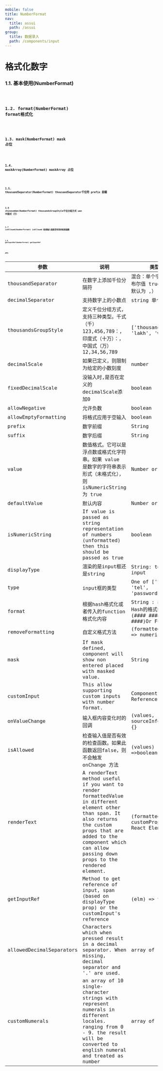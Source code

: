 ```yaml
---
mobile: false
title: NumberFormat
nav:
  title: assui
  path: /assui
group:
  title: 数据录入
  path: /components/input
---
```


# 格式化数字
### 1.1. 基本使用(NumberFormat)
<code hideActions='["CSB", "EXTERNAL"]' src="./demo/index.jsx" />

### 1.2. format(NumberFormat) format格式化
<code hideActions='["CSB", "EXTERNAL"]' src="./demo/format.jsx" />

### 1.3. mask(NumberFormat) mask 占位
<code hideActions='["CSB", "EXTERNAL"]' src="./demo/mask.jsx" />

### 1.4. maskArray(NumberFormat) maskArray 占位
<code hideActions='["CSB", "EXTERNAL"]' src="./demo/maskArray.jsx" />

### 1.5. thousandSeparator(NumberFormat) thousandSeparator千位符  prefix 前缀
<code hideActions='["CSB", "EXTERNAL"]' src="./demo/thousandSeparator.jsx" />

### 1.6 chineseWan(NumberFormat) thousandsGroupStyle千位分组方式   wan 中国式（万）
<code hideActions='["CSB", "EXTERNAL"]' src="./demo/chineseWan.jsx" />

### 1.7 isAllowed(NumberFormat) isAllowed   检查输入值是否有效的检查函数
<code hideActions='["CSB", "EXTERNAL"]' src="./demo/isAllowed.jsx" />

### 1.8 getInputRef(NumberFormat) getInputRef 
<code hideActions='["CSB", "EXTERNAL"]' src="./demo/getInputRef.jsx" />



## API
|          参数               |           说明              |                            类型                                | 默认值      |
| -----------------------    | --------------------------- | --------------------------------------------------------------| ---------- |
| thousandSeparator          | 在数字上添加千位分隔符          |  混合：单个字符串或布尔值 true（true 默认为 ,）                     | -          |
| decimalSeparator           | 支持数字上的小数点              |  string 单个字符串                                             | .     |
| thousandsGroupStyle        | 定义千位分组方式，支持三种类型。千式（千）123,456,789：，印度式（十万）：，中国式（万）12,34,56,789 | ['thousand', 'lakh', 'wan'] | thousand     |
| decimalScale               | 如果已定义，则限制为给定的小数刻度 |  number                                                       | -         |
| fixedDecimalScale          |  没输入时,是否在定义的decimalScale添加0  |  boolean                                              | false     |
| allowNegative              |  允许负数                      |  boolean                                                      | true      |
| allowEmptyFormatting       | 将格式应用于空输入               |    boolean                                                    | false     |
| prefix                     | 数字前缀                       |    String                                                     | -         |
| suffix                     | 数字后缀                       |    String                                                     | -          |
| value                      | 数值格式。它可以是浮点数或格式化字符串。如果 value 是数字的字符串表示形式（未格式化），则 isNumericString 为 true      |    Number or String          | -          |
| defaultValue               | 默认内容                        |  Number or String                                             |-        |
| isNumericString            | If value is passed as string representation of numbers (unformatted) then this should be passed as true |    boolean                                                    | false        |
| displayType                | 渲染的是input框还是string       |    String: text / input                                        | input        |
| type                       | input框的类型                  |    One of ['text', 'tel', 'password']                          | text       |
| format                     | 根据hash格式化或者传入的function格式化内容 |String : 基于Hash的格式化 (#### #### #### ####)Or Function         | -         |
| removeFormatting           | 自定义格式方法                  |    (formattedValue) => numericString                           | -          |
| mask                       |If mask defined, component will show non entered placed with masked value. | String             | ' '       |
| customInput                | This allow supporting custom inputs with number format. |    Component Reference                                        | input    |
| onValueChange              | 输入框内容变化时的回调           |    (values, sourceInfo) => {}                                  | -          |
| isAllowed                  | 检查输入值是否有效的检查函数。如果此函数返回false，则不会触发 onChange 方法 |  (values) =>boolean        | -          |
| renderText                 | A renderText method useful if you want to render formattedValue in different element other than span. It also returns the custom props that are added to the component which can allow passing down props to the rendered element.                       |    (formattedValue, customProps) => React Element              | -          |
| getInputRef                | Method to get reference of input, span (based on displayType prop) or the customInput's reference  |    (elm) => void                                               | -          |
| allowedDecimalSeparators   | Characters which when pressed result in a decimal separator. When missing, decimal separator and '.' are used.                       |    array of char                                                      | -          |
| customNumerals             | an array of 10 single-character strings with represent numerals in different locales. ranging from 0 - 9. the result will be converted to english numeral and treated as number|  array of string                                                     | -          |
